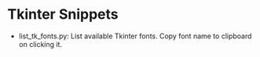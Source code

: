 # Tkinter Snippets

- list_tk_fonts.py: List available Tkinter fonts. Copy font name to clipboard on clicking it.